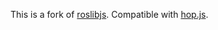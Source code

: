 This is a fork of [roslibjs](https://github.com/RobotWebTools/roslibjs).
Compatible with [hop.js](https://github.com/manuel-serrano/hop).
